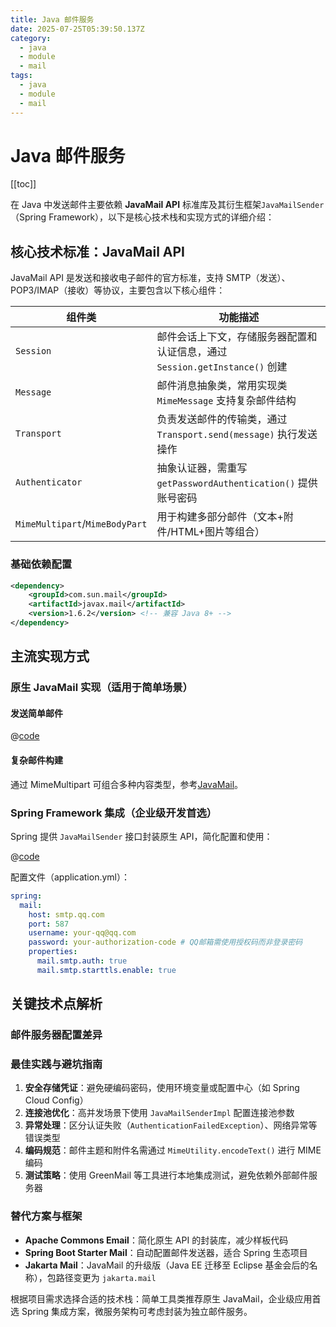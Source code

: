 ```yaml
---
title: Java 邮件服务
date: 2025-07-25T05:39:50.137Z
category:
  - java
  - module
  - mail
tags:
  - java
  - module
  - mail
---
```


# Java 邮件服务
[[toc]]
          
在 Java 中发送邮件主要依赖 **JavaMail API** 标准库及其衍生框架`JavaMailSender`（Spring Framework），以下是核心技术栈和实现方式的详细介绍：

## 核心技术标准：JavaMail API
JavaMail API 是发送和接收电子邮件的官方标准，支持 SMTP（发送）、POP3/IMAP（接收）等协议，主要包含以下核心组件：

| 组件类                         | 功能描述                                                                       |
|-------------------------------|-------------------------------------------------------------------------------|
| `Session`                     | 邮件会话上下文，存储服务器配置和认证信息，通过 `Session.getInstance()` 创建            |
| `Message`                     | 邮件消息抽象类，常用实现类 `MimeMessage` 支持复杂邮件结构                            |
| `Transport`                   | 负责发送邮件的传输类，通过 `Transport.send(message)` 执行发送操作                    |
| `Authenticator`               | 抽象认证器，需重写 `getPasswordAuthentication()` 提供账号密码                       |
| `MimeMultipart`/`MimeBodyPart` | 用于构建多部分邮件（文本+附件/HTML+图片等组合）                                      |

### 基础依赖配置
```xml
<dependency>
    <groupId>com.sun.mail</groupId>
    <artifactId>javax.mail</artifactId>
    <version>1.6.2</version> <!-- 兼容 Java 8+ -->
</dependency>
```

## 主流实现方式
### 原生 JavaMail 实现（适用于简单场景）

#### 发送简单邮件
@[code](../../../code/src/main/java/site/zmyblog/mail/EmailSenderExample.java)

#### 复杂邮件构建
通过 MimeMultipart 可组合多种内容类型，参考[JavaMail](./java_mail.md)。

### Spring Framework 集成（企业级开发首选）
Spring 提供 `JavaMailSender` 接口封装原生 API，简化配置和使用：

@[code](../../../code/src/main/java/site/zmyblog/mail/EmailServiceExample.java)

配置文件（application.yml）：

```yaml
spring:
  mail:
    host: smtp.qq.com
    port: 587
    username: your-qq@qq.com
    password: your-authorization-code # QQ邮箱需使用授权码而非登录密码
    properties:
      mail.smtp.auth: true
      mail.smtp.starttls.enable: true
```

## 关键技术点解析

### 邮件服务器配置差异

<!-- @include:mail_smtp.md -->

### 最佳实践与避坑指南
1. **安全存储凭证**：避免硬编码密码，使用环境变量或配置中心（如 Spring Cloud Config）
2. **连接池优化**：高并发场景下使用 `JavaMailSenderImpl` 配置连接池参数
3. **异常处理**：区分认证失败（`AuthenticationFailedException`）、网络异常等错误类型
4. **编码规范**：邮件主题和附件名需通过 `MimeUtility.encodeText()` 进行 MIME 编码
5. **测试策略**：使用 GreenMail 等工具进行本地集成测试，避免依赖外部邮件服务器

### 替代方案与框架
- **Apache Commons Email**：简化原生 API 的封装库，减少样板代码
- **Spring Boot Starter Mail**：自动配置邮件发送器，适合 Spring 生态项目
- **Jakarta Mail**：JavaMail 的升级版（Java EE 迁移至 Eclipse 基金会后的名称），包路径变更为 `jakarta.mail`

根据项目需求选择合适的技术栈：简单工具类推荐原生 JavaMail，企业级应用首选 Spring 集成方案，微服务架构可考虑封装为独立邮件服务。
        